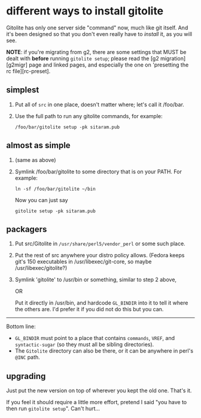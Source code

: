 # different ways to install gitolite

Gitolite has only one server side "command" now, much like git itself.  And
it's been designed so that you don't even really have to *install* it, as you
will see.

**NOTE**: if you're migrating from g2, there are some settings that MUST be
dealt with **before** running `gitolite setup`; please read the [g2
migration][g2migr] page and linked pages, and especially the one on
'presetting the rc file][rc-preset].

## simplest

1.  Put all of `src` in one place, doesn't matter where; let's call it
    /foo/bar.

2.  Use the full path to run any gitolite commands, for example:

        /foo/bar/gitolite setup -pk sitaram.pub

## almost as simple

1.  (same as above)

2.  Symlink /foo/bar/gitolite to some directory that is on your PATH.  For
    example:

        ln -sf /foo/bar/gitolite ~/bin

    Now you can just say

        gitolite setup -pk sitaram.pub

## packagers

1.  Put src/Gitolite in `/usr/share/perl5/vendor_perl` or some such place.

2.  Put the rest of src anywhere your distro policy allows.  (Fedora keeps
    git's 150 executables in /usr/libexec/git-core, so maybe
    /usr/libexec/gitolite?)

3.  Symlink 'gitolite' to /usr/bin or something, similar to step 2 above,

    OR

    Put it directly in /usr/bin, and hardcode `GL_BINDIR` into it to tell it
    where the others are.  I'd prefer it if you did not do this but you can.

----

Bottom line:

  * `GL_BINDIR` must point to a place that contains `commands`, `VREF`, and
    `syntactic-sugar` (so they must all be sibling directories).
  * The `Gitolite` directory can also be there, or it can be anywhere in
    perl's `@INC` path.

## upgrading

Just put the new version on top of wherever you kept the old one.  That's it.

If you feel it should require a little more effort, pretend I said "you have
to then run `gitolite setup`".  Can't hurt...
